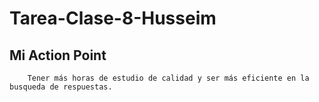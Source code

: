 # Tarea-Clase-8-Husseim


## Mi Action Point
		
		Tener más horas de estudio de calidad y ser más eficiente en la busqueda de respuestas.
